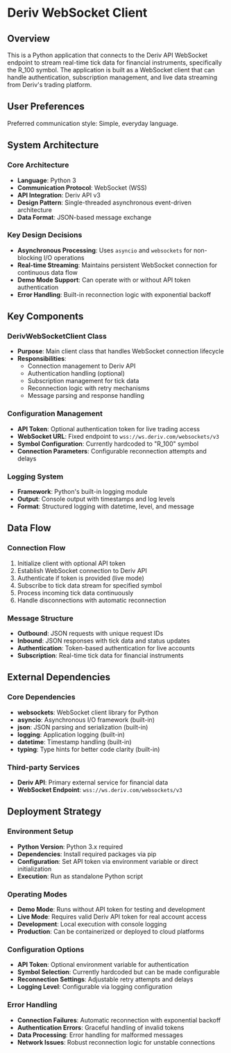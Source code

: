 # Deriv WebSocket Client

## Overview

This is a Python application that connects to the Deriv API WebSocket endpoint to stream real-time tick data for financial instruments, specifically the R_100 symbol. The application is built as a WebSocket client that can handle authentication, subscription management, and live data streaming from Deriv's trading platform.

## User Preferences

Preferred communication style: Simple, everyday language.

## System Architecture

### Core Architecture
- **Language**: Python 3
- **Communication Protocol**: WebSocket (WSS)
- **API Integration**: Deriv API v3
- **Design Pattern**: Single-threaded asynchronous event-driven architecture
- **Data Format**: JSON-based message exchange

### Key Design Decisions
- **Asynchronous Processing**: Uses `asyncio` and `websockets` for non-blocking I/O operations
- **Real-time Streaming**: Maintains persistent WebSocket connection for continuous data flow
- **Demo Mode Support**: Can operate with or without API token authentication
- **Error Handling**: Built-in reconnection logic with exponential backoff

## Key Components

### DerivWebSocketClient Class
- **Purpose**: Main client class that handles WebSocket connection lifecycle
- **Responsibilities**:
  - Connection management to Deriv API
  - Authentication handling (optional)
  - Subscription management for tick data
  - Reconnection logic with retry mechanisms
  - Message parsing and response handling

### Configuration Management
- **API Token**: Optional authentication token for live trading access
- **WebSocket URL**: Fixed endpoint to `wss://ws.deriv.com/websockets/v3`
- **Symbol Configuration**: Currently hardcoded to "R_100" symbol
- **Connection Parameters**: Configurable reconnection attempts and delays

### Logging System
- **Framework**: Python's built-in logging module
- **Output**: Console output with timestamps and log levels
- **Format**: Structured logging with datetime, level, and message

## Data Flow

### Connection Flow
1. Initialize client with optional API token
2. Establish WebSocket connection to Deriv API
3. Authenticate if token is provided (live mode)
4. Subscribe to tick data stream for specified symbol
5. Process incoming tick data continuously
6. Handle disconnections with automatic reconnection

### Message Structure
- **Outbound**: JSON requests with unique request IDs
- **Inbound**: JSON responses with tick data and status updates
- **Authentication**: Token-based authentication for live accounts
- **Subscription**: Real-time tick data for financial instruments

## External Dependencies

### Core Dependencies
- **websockets**: WebSocket client library for Python
- **asyncio**: Asynchronous I/O framework (built-in)
- **json**: JSON parsing and serialization (built-in)
- **logging**: Application logging (built-in)
- **datetime**: Timestamp handling (built-in)
- **typing**: Type hints for better code clarity (built-in)

### Third-party Services
- **Deriv API**: Primary external service for financial data
- **WebSocket Endpoint**: `wss://ws.deriv.com/websockets/v3`

## Deployment Strategy

### Environment Setup
- **Python Version**: Python 3.x required
- **Dependencies**: Install required packages via pip
- **Configuration**: Set API token via environment variable or direct initialization
- **Execution**: Run as standalone Python script

### Operating Modes
- **Demo Mode**: Runs without API token for testing and development
- **Live Mode**: Requires valid Deriv API token for real account access
- **Development**: Local execution with console logging
- **Production**: Can be containerized or deployed to cloud platforms

### Configuration Options
- **API Token**: Optional environment variable for authentication
- **Symbol Selection**: Currently hardcoded but can be made configurable
- **Reconnection Settings**: Adjustable retry attempts and delays
- **Logging Level**: Configurable via logging configuration

### Error Handling
- **Connection Failures**: Automatic reconnection with exponential backoff
- **Authentication Errors**: Graceful handling of invalid tokens
- **Data Processing**: Error handling for malformed messages
- **Network Issues**: Robust reconnection logic for unstable connections